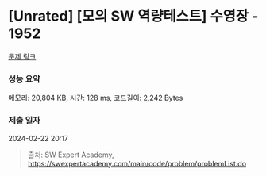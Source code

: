 # [Unrated] [모의 SW 역량테스트] 수영장 - 1952 

[문제 링크](https://swexpertacademy.com/main/code/problem/problemDetail.do?contestProbId=AV5PpFQaAQMDFAUq) 

### 성능 요약

메모리: 20,804 KB, 시간: 128 ms, 코드길이: 2,242 Bytes

### 제출 일자

2024-02-22 20:17



> 출처: SW Expert Academy, https://swexpertacademy.com/main/code/problem/problemList.do